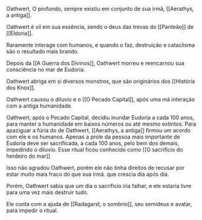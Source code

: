 
Oathwert, O profundo, sempre existiu em conjunto de sua irmã, [[Aerathys, a antiga]]. 


Oathwert é vil em sua essência, sendo o deus das trevas do [[Panteão]] de [[Eldoria]]. 

Raramente interage com humanos, e quando o faz, destruição e cataclisma são o resultado mais brando. 

Depois da [[A Guerra dos Divinos]], Oathwert morreu e reencarnou sua consciência no mar de Eudoria.

Oathwert abriga em si diversos monstros, que são originários dos [[História dos Knox]]. 

Oathwert causou o diluvio e o [[O Pecado Capital]], após uma má interação com a antiga humanidade.


Oathwert, após o Pecado Capital, decidiu inundar Eudoria a cada 100 anos, para manter a humanidade em baixos números ou até mesmo extintos. Para apaziguar a fúria do de Oathwert, [[Aerathys, a antiga]] firmou um acordo com ele e os humanos. Apenas a prole da pessoa mais importante de Eudoria deve ser sacrificada, a cada 100 anos, pelo bem dos demais, impedindo o diluvio. Esse ritual ficou conhecido como [[O sacrifício do herdeiro do mar]]

Isso não agradou Oathwert, porém ele não tinha direitos de recusar por estar muito mais fraco do que sua irmã. que crescia dia após dia. 

Porém, Oathwert sabia que um dia o sacrificio iria falhar, e ele estaria livre para uma vez mais destruir tudo. 

Ele conta com a ajuda de [[Radagarst, o sombrio]], seu semideus e avatar, para impedir o ritual. 
